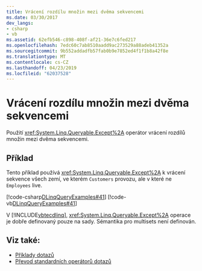 ```yaml
---
title: Vrácení rozdílu množin mezi dvěma sekvencemi
ms.date: 03/30/2017
dev_langs:
- csharp
- vb
ms.assetid: 62efb546-c898-408f-af21-36e7c6fed217
ms.openlocfilehash: 7edc60c7ab8510aadd9ac273529a88adeb41352a
ms.sourcegitcommit: 9b552addadfb57fab0b9e7852ed4f1f1b8a42f8e
ms.translationtype: MT
ms.contentlocale: cs-CZ
ms.lasthandoff: 04/23/2019
ms.locfileid: "62037528"
---
```

# <a name="return-the-set-difference-between-two-sequences"></a>Vrácení rozdílu množin mezi dvěma sekvencemi
Použití <xref:System.Linq.Queryable.Except%2A> operátor vrácení rozdílů množin mezi dvěma sekvencemi.  
  
## <a name="example"></a>Příklad  
 Tento příklad používá <xref:System.Linq.Queryable.Except%2A> k vrácení sekvence všech zemí, ve kterém `Customers` provozu, ale v které ne `Employees` live.  
  
 [!code-csharp[DLinqQueryExamples#41](../../../../../../samples/snippets/csharp/VS_Snippets_Data/DLinqQueryExamples/cs/Program.cs#41)]
 [!code-vb[DLinqQueryExamples#41](../../../../../../samples/snippets/visualbasic/VS_Snippets_Data/DLinqQueryExamples/vb/Module1.vb#41)]  
  
 V [!INCLUDE[vbtecdlinq](../../../../../../includes/vbtecdlinq-md.md)], <xref:System.Linq.Queryable.Except%2A> operace je dobře definovaný pouze na sady. Sémantika pro multisets není definován.  
  
## <a name="see-also"></a>Viz také:

- [Příklady dotazů](../../../../../../docs/framework/data/adonet/sql/linq/query-examples.md)
- [Převod standardních operátorů dotazů](../../../../../../docs/framework/data/adonet/sql/linq/standard-query-operator-translation.md)
